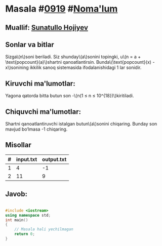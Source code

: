 
<h1>Masala #<a href="https://robocontest.uz/tasks/0919">0919</a> #<a href="https://robocontest.uz/tasks?category=1">Noma'lum</a></h1>
<h2> Muallif: <a href="https://robocontest.uz/profile/sunnat">Sunatullo Hojiyev</a></h2>
<h2>Sonlar va bitlar</h2>
<p>Sizga\(n\)soni beriladi. Siz shunday\(a\)sonini topingki, u\(n = a + \text{popcount}(a)\)shartni qanoatlantirsin. Bunda\(\text{popcount}(x) - x\)sonining ikkilik sanoq sistemasida ifodalanishidagi 1 lar sonidir.</p>
<h2>Kiruvchi ma'lumotlar:</h2>
<p>Yagona qatorda bitta butun son -\(n(1 ≤ n ≤ 10^{18})\)kiritiladi.</p>
<h2>Chiquvchi ma'lumotlar:</h2>
<p>Shartni qanoatlantiruvchi istalgan butun\(a\)sonini chiqaring. Bunday son mavjud bo‘lmasa -1 chiqaring.</p>
<h2>Misollar</h2>
<table>
    <thead>
        <tr>
            <th>#</th>
            <th>input.txt</th>
            <th>output.txt</th>
        </tr>
    </thead>
    <tbody>
            <tr>
                <td>1</td>
                <td>4</td>
                <td>-1</td>
            </tr>
            <tr>
                <td>2</td>
                <td>11</td>
                <td>9</td>
            </tr>
    </tbody>
    </table>
    
<h2>Javob:</h2>

######
```cpp
#include <iostream>
using namespace std;
int main()
{
    // Masala hali yechilmagan
    return 0;
}
```
